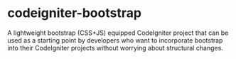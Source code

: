 # codeigniter-bootstrap
A lightweight bootstrap (CSS+JS) equipped CodeIgniter project that can be used as a starting point by developers who want to incorporate bootstrap into their CodeIgniter projects without worrying about structural changes.
